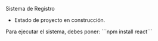 <hi> Sistema de Registro</hi>

- Estado de proyecto en construcción.

Para ejecutar el sistema, debes poner:
´´´npm install react´´´
